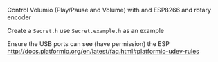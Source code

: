 Control Volumio (Play/Pause and Volume) with and ESP8266 and rotary encoder

Create a `Secret.h` use `Secret.example.h` as an example 

Ensure the USB ports can see (have permission) the ESP
http://docs.platformio.org/en/latest/faq.html#platformio-udev-rules